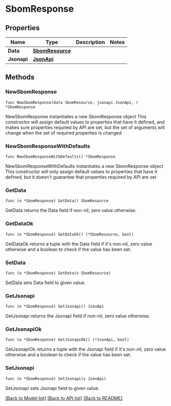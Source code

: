 # SbomResponse

## Properties

Name | Type | Description | Notes
------------ | ------------- | ------------- | -------------
**Data** | [**SbomResource**](SbomResource.md) |  | 
**Jsonapi** | [**JsonApi**](JsonApi.md) |  | 

## Methods

### NewSbomResponse

`func NewSbomResponse(data SbomResource, jsonapi JsonApi, ) *SbomResponse`

NewSbomResponse instantiates a new SbomResponse object
This constructor will assign default values to properties that have it defined,
and makes sure properties required by API are set, but the set of arguments
will change when the set of required properties is changed

### NewSbomResponseWithDefaults

`func NewSbomResponseWithDefaults() *SbomResponse`

NewSbomResponseWithDefaults instantiates a new SbomResponse object
This constructor will only assign default values to properties that have it defined,
but it doesn't guarantee that properties required by API are set

### GetData

`func (o *SbomResponse) GetData() SbomResource`

GetData returns the Data field if non-nil, zero value otherwise.

### GetDataOk

`func (o *SbomResponse) GetDataOk() (*SbomResource, bool)`

GetDataOk returns a tuple with the Data field if it's non-nil, zero value otherwise
and a boolean to check if the value has been set.

### SetData

`func (o *SbomResponse) SetData(v SbomResource)`

SetData sets Data field to given value.


### GetJsonapi

`func (o *SbomResponse) GetJsonapi() JsonApi`

GetJsonapi returns the Jsonapi field if non-nil, zero value otherwise.

### GetJsonapiOk

`func (o *SbomResponse) GetJsonapiOk() (*JsonApi, bool)`

GetJsonapiOk returns a tuple with the Jsonapi field if it's non-nil, zero value otherwise
and a boolean to check if the value has been set.

### SetJsonapi

`func (o *SbomResponse) SetJsonapi(v JsonApi)`

SetJsonapi sets Jsonapi field to given value.



[[Back to Model list]](../README.md#documentation-for-models) [[Back to API list]](../README.md#documentation-for-api-endpoints) [[Back to README]](../README.md)


